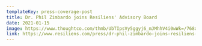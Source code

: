 ```yaml
---
templateKey: press-coverage-post
title: Dr. Phil Zimbardo joins Resiliens' Advisory Board
date: 2021-01-15
image: https://www.thoughtco.com/thmb/UbTIpsVy5ggyj6_mJMhhV4i0wWk=/768x0/filters:no_upscale():max_bytes(150000):strip_icc():format(webp)/aol-build-speaker-series---the-stanford-prison-experiment--480683358-5a257f3ceb4d52001ae413c5.jpg
link: https://www.resiliens.com/press/dr-phil-zimbardo-joins-resiliens-board-of-directors/
---
```

